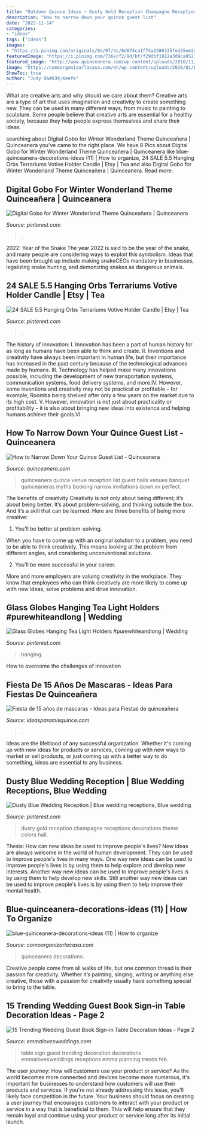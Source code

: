 ```yaml
---
title: "Outdoor Quince Ideas ~ Dusty Gold Reception Champagne Receptions Decorations Theme Colors Hall"
description: "How to narrow down your quince guest list"
date: "2022-11-14"
categories:
- "ideas"
tags: ["ideas"]
images:
- "https://i.pinimg.com/originals/6d/07/4c/6d074ca1f74a2586335fed35ee2d0999.jpg"
featuredImage: "https://i.pinimg.com/736x/f2/9d/bf/f29dbf1912a3d9ca952102c88257d2f9.jpg"
featured_image: "http://www.quinceanera.com/wp-content/uploads/2010/11/quinceanera_reception.jpg"
image: "https://comoorganizarlacasa.com/en/wp-content/uploads/2016/01/blue-quinceanera-decorations-ideas-11.jpg"
ShowToc: true
author: "Judy O&#039;Keefe"
---
```



What are creative arts and why should we care about them?
Creative arts are a type of art that uses imagination and creativity to create something new. They can be used in many different ways, from music to painting to sculpture. Some people believe that creative arts are essential for a healthy society, because they help people express themselves and share their ideas.

	

		
searching about Digital Gobo for Winter Wonderland Theme Quinceañera | Quinceanera you've came to the right place. We have 8 Pics about Digital Gobo for Winter Wonderland Theme Quinceañera | Quinceanera like blue-quinceanera-decorations-ideas (11) | How to organize, 24 SALE 5.5 Hanging Orbs Terrariums Votive Holder Candle | Etsy | Tea and also Digital Gobo for Winter Wonderland Theme Quinceañera | Quinceanera. Read more:
		
    
## Digital Gobo For Winter Wonderland Theme Quinceañera | Quinceanera

<img loading=lazy src="https://i.pinimg.com/originals/e9/1a/24/e91a24aa965a2c2c59408e5256f86e66.jpg" onerror="this.onerror=null;this.src='https://tse3.mm.bing.net/th?id=OIP.e6sGJCsMf1zmIBa44P0IFQHaNK&amp;pid=15.1';" alt="Digital Gobo for Winter Wonderland Theme Quinceañera | Quinceanera">

_Source: pinterest.com_

>. 

	

2022: Year of the Snake
The year 2022 is said to be the year of the snake, and many people are considering ways to exploit this symbolism. Ideas that have been brought up include making snakeCEOs mandatory in businesses, legalizing snake hunting, and demonizing snakes as dangerous animals.

    
## 24 SALE 5.5 Hanging Orbs Terrariums Votive Holder Candle | Etsy | Tea

<img loading=lazy src="https://i.pinimg.com/originals/6d/07/4c/6d074ca1f74a2586335fed35ee2d0999.jpg" onerror="this.onerror=null;this.src='https://tse3.mm.bing.net/th?id=OIP.GatHs76ioQrpScbYQR-LtAHaKp&amp;pid=15.1';" alt="24 SALE 5.5 Hanging Orbs Terrariums Votive Holder Candle | Etsy | Tea">

_Source: pinterest.com_

>. 

	

The history of innovation:
I. Innovation has been a part of human history for as long as humans have been able to think and create. II. Inventions and creativity have always been important in human life, but their importance has increased in the past century because of the technological advances made by humans. III. Technology has helped make many innovations possible, including the development of new transportation systems, communication systems, food delivery systems, and more.IV. However, some inventions and creativity may not be practical or profitable – for example, Roomba being shelved after only a few years on the market due to its high cost. V. However, innovation is not just about practicality or profitability – it is also about bringing new ideas into existence and helping humans achieve their goals.VI.

    
## How To Narrow Down Your Quince Guest List - Quinceanera

<img loading=lazy src="http://www.quinceanera.com/wp-content/uploads/2010/11/quinceanera_reception.jpg" onerror="this.onerror=null;this.src='https://tse1.mm.bing.net/th?id=OIP.xcu05V3yTPV2V2ln0Au9JwHaD8&amp;pid=15.1';" alt="How to Narrow Down Your Quince Guest List - Quinceanera">

_Source: quinceanera.com_

>quinceanera quince venue reception list guest halls venues banquet quinceaneras myths booking narrow invitations down xv perfect. 

	

The benefits of creativity
Creativity is not only about being different; it’s about being better. It’s about problem-solving, and thinking outside the box. And it’s a skill that can be learned. Here are three benefits of being more creative:
1. You’ll be better at problem-solving.

When you have to come up with an original solution to a problem, you need to be able to think creatively. This means looking at the problem from different angles, and considering unconventional solutions.

2. You’ll be more successful in your career.

More and more employers are valuing creativity in the workplace. They know that employees who can think creatively are more likely to come up with new ideas, solve problems and drive innovation.

    
## Glass Globes Hanging Tea Light Holders #purewhiteandlong | Wedding

<img loading=lazy src="https://i.pinimg.com/736x/f2/9d/bf/f29dbf1912a3d9ca952102c88257d2f9.jpg" onerror="this.onerror=null;this.src='https://tse2.mm.bing.net/th?id=OIP.ytRtvSQ6k57D7Yn8tEGxGgHaLH&amp;pid=15.1';" alt="Glass Globes Hanging Tea Light Holders #purewhiteandlong | Wedding">

_Source: pinterest.com_

>hanging. 

	

How to overcome the challenges of innovation
 

    
## Fiesta De 15 Años De Mascaras - Ideas Para Fiestas De Quinceañera

<img loading=lazy src="http://ideasparamisquince.com/wp-content/uploads/2017/06/fiesta-15-anos-mascaras-11.jpg" onerror="this.onerror=null;this.src='https://tse2.mm.bing.net/th?id=OIP.UHurW254njxIJF8jVCWvUwHaLG&amp;pid=15.1';" alt="Fiesta de 15 años de mascaras - Ideas para Fiestas de quinceañera">

_Source: ideasparamisquince.com_

>. 

	

Ideas are the lifeblood of any successful organization. Whether it's coming up with new ideas for products or services, coming up with new ways to market or sell products, or just coming up with a better way to do something, ideas are essential to any business.

    
## Dusty Blue Wedding Reception | Blue Wedding Receptions, Blue Wedding

<img loading=lazy src="https://i.pinimg.com/originals/dd/88/60/dd8860cfc4f27617ea9729c953eb18a8.jpg" onerror="this.onerror=null;this.src='https://tse3.mm.bing.net/th?id=OIP.V2ydXv520Ef2K5vzzIk2SQHaLH&amp;pid=15.1';" alt="Dusty Blue Wedding Reception | Blue wedding receptions, Blue wedding">

_Source: pinterest.com_

>dusty gold reception champagne receptions decorations theme colors hall. 

	

Thesis: How can new ideas be used to improve people's lives?
New ideas are always welcome in the world of human development. They can be used to improve people's lives in many ways. One way new ideas can be used to improve people's lives is by using them to help explore and develop new interests. Another way new ideas can be used to improve people's lives is by using them to help develop new skills. Still another way new ideas can be used to improve people's lives is by using them to help improve their mental health.

    
## Blue-quinceanera-decorations-ideas (11) | How To Organize

<img loading=lazy src="https://comoorganizarlacasa.com/en/wp-content/uploads/2016/01/blue-quinceanera-decorations-ideas-11.jpg" onerror="this.onerror=null;this.src='https://tse4.mm.bing.net/th?id=OIP.kDWrQqZJk2VprHH6du6SgwHaFi&amp;pid=15.1';" alt="blue-quinceanera-decorations-ideas (11) | How to organize">

_Source: comoorganizarlacasa.com_

>quinceanera decorations. 

	

Creative people come from all walks of life, but one common thread is their passion for creativity. Whether it’s painting, singing, writing or anything else creative, those with a passion for creativity usually have something special to bring to the table.

    
## 15 Trending Wedding Guest Book Sign-in Table Decoration Ideas - Page 2

<img loading=lazy src="https://emmalovesweddings.com/wp-content/uploads/2018/02/chic-wedding-guest-book-sign-in-table-decorations.jpg" onerror="this.onerror=null;this.src='https://tse1.mm.bing.net/th?id=OIP.Oo-l_aatW_UQ2Ot-dT7VLQHaLH&amp;pid=15.1';" alt="15 Trending Wedding Guest Book Sign-in Table Decoration Ideas - Page 2">

_Source: emmalovesweddings.com_

>table sign guest trending decoration decorations emmalovesweddings receptions emma planning trends feb. 

	

The user journey: How will customers use your product or service?
As the world becomes more connected and devices become more numerous, it's important for businesses to understand how customers will use their products and services. If you're not already addressing this issue, you'll likely face competition in the future.
Your business should focus on creating a user journey that encourages customers to interact with your product or service in a way that is beneficial to them. This will help ensure that they remain loyal and continue using your product or service long after its initial launch.


